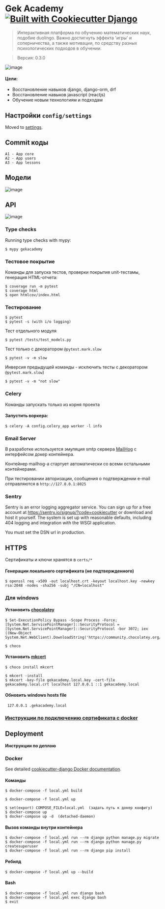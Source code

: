 # Gek Academy    [![Built with Cookiecutter Django](https://img.shields.io/badge/built%20with-Cookiecutter%20Django-ff69b4.svg?logo=cookiecutter)](https://github.com/cookiecutter/cookiecutter-django/)

> Интерактивная платформа по обучению математических наук, подобие duolingo.
> Важно достигнуть эффекта 'игры' и соперничества, а также мотивации, по средству разных психологических подходов в обучении.

> Версия: 0.3.0

![image](https://i.postimg.cc/nc9f2m3q/gekko.jpg)

#### Цели: 

- Восстановление навыков django, django-orm, drf
- Восстановление навыков javascript (reactjs)
- Обучение новым технологиям и подходам

## Настройки `config/settings`

Moved to [settings](http://cookiecutter-django.readthedocs.io/en/latest/settings.html).

## Commit коды

    A1 - App core
    A2 - App users
    A3 - App lessons

## Модели

![image](https://i.postimg.cc/TYnWKCZs/gekacademy-models.png)

## API

![image](https://i.postimg.cc/P5QhcF71/gekacademy-api.png)

### Type checks

Running type checks with mypy:

    $ mypy gekacademy

### Тестовое покрытие

Команды для запуска тестов, проверки покрытия unit-тестамы, генерация HTML-отчета:

    $ coverage run -m pytest
    $ coverage html
    $ open htmlcov/index.html

### Тестирование

    $ pytest
    $ pytest -s (with i/o logging)

Тест отдельного модуля    

    $ pytest /tests/test_models.py
    
Тест только с декоратором `@pytest.mark.slow`

    $ pytest -v -m slow

Инверсия предыдущей команды - исключить тесты с декоратором `@pytest.mark.slow`)
    
    $ pytest -v -m "not slow" 

### Celery

Команды запускать только из корня проекта

#### Запустить воркера:

    $ celery -A config.celery_app worker -l info

### Email Server

В разработке используется эмуляция  smtp сервера [MailHog](https://github.com/mailhog/MailHog) с интерфейсом докер контейнера.

Контейнер mailhog-а стартует автоматически со всеми остальными контейнерами.

При тестировании авторизации, сообщения о подтверждении e-mail отправляются в `http://127.0.0.1:8025`

### Sentry

Sentry is an error logging aggregator service. You can sign up for a free account at <https://sentry.io/signup/?code=cookiecutter> or download and host it yourself.
The system is set up with reasonable defaults, including 404 logging and integration with the WSGI application.

You must set the DSN url in production.

## HTTPS
Сертификаты и ключи хранятся в `certs/*`

#### Генерации локального сертификата (не подтвержденного)

    $ openssl req -x509 -out localhost.crt -keyout localhost.key -newkey rsa:2048 -nodes -sha256 -subj "/CN=localhost"

### Для windows

#### Установить [chocolatey](https://chocolatey.org/install)

    $ Set-ExecutionPolicy Bypass -Scope Process -Force; [System.Net.ServicePointManager]::SecurityProtocol = [System.Net.ServicePointManager]::SecurityProtocol -bor 3072; iex ((New-Object System.Net.WebClient).DownloadString('https://community.chocolatey.org/install.ps1'))
    
    $ choco 

#### Установить [mkcert](https://github.com/FiloSottile/mkcert)

    $ choco install mkcert
    
    $ mkcert -install
    $ mkcert -key-file gekacademy.local.key -cert-file gekacademy.local.crt localhost 127.0.0.1 ::1 gekacademy.local

#### Обновить windows hosts file

     127.0.0.1 .gekacademy.local

### [Инструкции по подключению сертификата c docker](https://cookiecutter-django.readthedocs.io/en/latest/developing-locally-docker.html#developing-locally-with-https)
    

## Deployment

**Инструкции по деплою**

### Docker

See detailed [cookiecutter-django Docker documentation](http://cookiecutter-django.readthedocs.io/en/latest/deployment-with-docker.html).

#### Команды

    $ docker-compose -f local.yml build

    $ docker-compose -f local.yml up

    $ set(export) COMPOSE_FILE=local.yml  (задать путь к докер конфигу)
    $ docker-compose up
    $ docker-compose up -d  (detached-daemon)

#### Вызов команды внутри контейнера

    $ docker-compose -f local.yml run --rm django python manage.py migrate
    $ docker-compose -f local.yml run --rm django python manage.py createsuperuser
    $ docker-compose -f local.yml run --rm django pip install

#### Ребилд

    $ docker-compose -f local.yml up --build

#### Bash

    $ docker-compose -f local.yml run django bash
    $ docker-compose -f local.yml exec django bash
    $ exit
